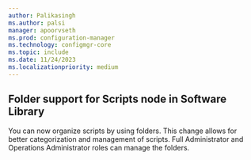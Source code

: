 ```yaml
---
author: Palikasingh
ms.author: palsi
manager: apoorvseth
ms.prod: configuration-manager
ms.technology: configmgr-core
ms.topic: include
ms.date: 11/24/2023
ms.localizationpriority: medium
---
```


## <a name="bkmk_Folderscript"></a> Folder support for Scripts node in Software Library 

<!--24475159-->
You can now organize scripts by using folders. This change allows for better categorization and management of scripts. Full Administrator and Operations Administrator roles can manage the folders.  
